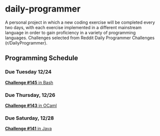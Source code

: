 daily-programmer
================

A personal project in which a new coding exercise will be completed every two days, with each exercise implemented in a different mainstream language in order to gain proficiency in a variety of programming languages. Challenges selected from Reddit Daily Programmer Challenges (r/DailyProgrammer). 

## Programming Schedule
### Due Tuesday 12/24
[**Challenge #145** in Bash](http://www.reddit.com/r/dailyprogrammer/comments/1t0r09/121613_challenge_145_easy_tree_generation/)

### Due Thursday, 12/26
[**Challenge #143** in OCaml](http://www.reddit.com/r/dailyprogrammer/comments/1s061q/120313_challenge_143_easy_braille/)

### Due Saturday, 12/28
[**Challenge #141** in Java](http://www.reddit.com/r/dailyprogrammer/comments/1qwkdz/111113_challenge_141_easy_checksums/)